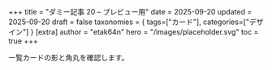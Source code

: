 +++
title = "ダミー記事 20 – プレビュー用"
date = 2025-09-20
updated = 2025-09-20
draft = false
taxonomies = { tags=["カード"], categories=["デザイン"] }
[extra]
author = "etak64n"
hero = "/images/placeholder.svg"
toc = true
+++

一覧カードの影と角丸を確認します。

